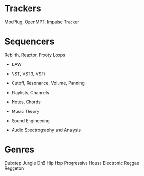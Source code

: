 # Trackers
ModPlug, OpenMPT, Impulse Tracker
# Sequencers
Rebirth, Reactor, Frooty Loops

- DAW
- VST, VST3, VSTi
- Cutoff, Resonance, Volume, Panning
- Playlists, Channels
- Notes, Chords

- Music Theory
- Sound Engineering
- Audio Spectrography and Analysis

# Genres
Dubstep
Jungle
DnB
Hip Hop
Progressive
House
Electronic
Reggae
Reggeton